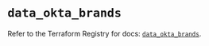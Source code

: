 # `data_okta_brands`

Refer to the Terraform Registry for docs: [`data_okta_brands`](https://registry.terraform.io/providers/okta/okta/4.11.0/docs/data-sources/brands).
